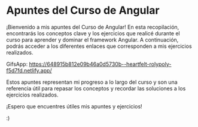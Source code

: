 # Apuntes del Curso de Angular
¡Bienvenido a mis apuntes del Curso de Angular! En esta recopilación, encontrarás los conceptos clave y los ejercicios que realicé durante el curso para aprender y dominar el framework Angular. A continuación, podrás acceder a los diferentes enlaces que corresponden a mis ejercicios realizados.

GifsApp: https://648915b812e09b46a0d5730b--heartfelt-rolypoly-f5d7fd.netlify.app/ 

Estos apuntes representan mi progreso a lo largo del curso y son una referencia útil para repasar los conceptos y recordar las soluciones a los ejercicios realizados.

¡Espero que encuentres útiles mis apuntes y ejercicios! 

:)
